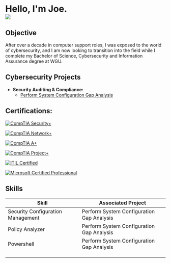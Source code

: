 <h1>Hello, I'm Joe. <br/><a href="https://www.linkedin.com/in/joedendulk/"><img src="https://img.shields.io/badge/-LinkedIn-0072b1?&style=for-the-badge&logo=linkedin&logoColor=white" /></a>

## Objective

After over a decade in computer support roles, I was exposed to the world of cybersecurity, and I am now looking to transition into the field while I complete my Bachelor of Science, Cybersecurity and Information Assurance degree at WGU.

<h2>Cybersecurity Projects</h2>

- <b>Security Auditing & Compliance:</b>
  - [Perform System Configuration Gap Analysis](https://github.com/joshmadakor1/Algorithms-Practice)

<h2>Certifications:</h2>
<div>
  
[![CompTIA Security+](https://img.shields.io/badge/-Security%2B-FF0000?style=for-the-badge&logo=CompTIA&logoColor=white)](https://www.credly.com/badges/917322cb-17e6-4243-94e6-e0ba6e93c983/public_url)

[![CompTIA Network+](https://img.shields.io/badge/-Network%2B-FF0000?style=for-the-badge&logo=CompTIA&logoColor=white)](https://www.credly.com/badges/a926e5d4-9e9d-41ef-a02c-6c7262a5cb20/public_url)

[![CompTIA A+](https://img.shields.io/badge/-A%2B-FF0000?style=for-the-badge&logo=CompTIA&logoColor=white)](https://www.credly.com/badges/101540fa-0eb0-4545-acb6-5d86b00bffa2/public_url)
    
[![CompTIA Project+](https://img.shields.io/badge/-Project%2B-FF0000?style=for-the-badge&logo=CompTIA&logoColor=white)](https://www.credly.com/badges/101540fa-0eb0-4545-acb6-5d86b00bffa2/public_url)

[![ITIL Certified](https://img.shields.io/badge/-ITIL%20Certified-0033A0?style=for-the-badge&logo=itv&logoColor=white)](https://badges.peoplecert.org/Badge/en/A5D42D8C-EF2C-40A4-A4B7-333B61F0BE5B)

[![Microsoft Certified Professional](https://img.shields.io/badge/-Microsoft%20Certified%20Professional-7373C3?style=for-the-badge&logo=microsoft&logoColor=white)](https://www.credly.com/)
</div>    

## Skills

| Skill                                         | Associated Project         |
|-----------------------------------------------|----------------------------|
| Security Configuration Management             |Perform System Configuration Gap Analysis |
| Policy Analyzer                               |Perform System Configuration Gap Analysis |
| Powershell                                    |Perform System Configuration Gap Analysis|
|      | |
|                 | |
|  | |
